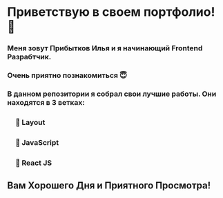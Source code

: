 # Приветствую в своем портфолио! 🤗
### Меня зовут Прибытков Илья и я начинающий Frontend Разрабтчик. 
### Очень приятно познакомиться 😇
### В данном репозитории я собрал свои лучшие работы. Они  находятся в 3 ветках: 
### ㅤ __📄 Layout__
### ㅤ __📄 JavaScript__
### ㅤ __📄 React JS__
## Вам Хорошего Дня и Приятного Просмотра!







